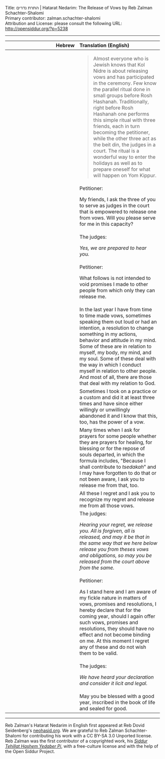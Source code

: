 <html>
<head></head>
<body>
Title: התרת נדרים | Hatarat Nedarim: The Release of Vows by Reb Zalman Schachter-Shalomi<br />
Primary contributor: zalman.schachter-shalomi<br />
Attribution and License: please consult the following URL: <a href="http://opensiddur.org/?p=5238">http://opensiddur.org/?p=5238</a>
<p />
<hr />

<table style="margin-left: auto;margin-right: auto;" class="draggable">
<thead><tr><th id="x" style="text-align: right;">Hebrew</th><th style="text-align: left;">Translation (English)</th></tr></thead>
<tbody>
<tr><td style="vertical-align:top;" width="46%">
<div class="liturgy"><span lang="he">

</span></div></td>
 
<td style="vertical-align:top;" width="53%">
<div class="english">
<blockquote>Almost everyone who is Jewish knows that Kol Nidre is about releasing vows and has participated in the ceremony. Few know the parallel ritual done in small groups before Rosh Hashanah. Traditionally, right before Rosh Hashanah one performs this simple ritual with three friends, each in turn becoming the petitioner, while the other three act as the beit din, the judges in a court. The ritual is a wonderful way to enter the holidays as well as to prepare oneself for what will happen on Yom Kippur.</blockquote>
</div></td></tr>


<tr><td style="vertical-align:top;" width="46%">
<div class="liturgy"><span lang="he">

</span></div></td>
 
<td style="vertical-align:top;" width="53%">
<div class="english">
Petitioner: 

My friends, 
I ask the three of you to serve as judges in the court 
that is empowered to release one from vows. 
Will you please serve for me in this capacity?
</div></td></tr>


<tr><td style="vertical-align:top;" width="46%">
<div class="liturgy"><span lang="he">

</span></div></td>
 
<td style="vertical-align:top;" width="53%">
<div class="english">
The judges: 

<em>Yes, we are prepared to hear you.</em>
</div></td></tr>


<tr><td style="vertical-align:top;" width="46%">
<div class="liturgy"><span lang="he">

</span></div></td>
 
<td style="vertical-align:top;" width="53%">
<div class="english">
Petitioner: 

What follows is not intended 
to void promises I made to other people 
from which only they can release me.
</div></td></tr>


<tr><td style="vertical-align:top;" width="46%">
<div class="liturgy"><span lang="he">

</span></div></td>
 
<td style="vertical-align:top;" width="53%">
<div class="english">
In the last year I have from time to time made vows, 
sometimes speaking them out loud or had an intention, 
a resolution to change something in my actions, behavior and attitude in my mind. 
Some of these are in relation to myself, my body, my mind, and my soul. 
Some of these deal with the way in which I conduct myself in relation to other people. 
And most of all, there are those that deal with my relation to God.
</div></td></tr>


<tr><td style="vertical-align:top;" width="46%">
<div class="liturgy"><span lang="he">

</span></div></td>
 
<td style="vertical-align:top;" width="53%">
<div class="english">
Sometimes I took on a practice or a custom 
and did it at least three times 
and have since either willingly or unwillingly abandoned it 
and I know that this, too, has the power of a vow.
</div></td></tr>


<tr><td style="vertical-align:top;" width="46%">
<div class="liturgy"><span lang="he">

</span></div></td>
 
<td style="vertical-align:top;" width="53%">
<div class="english">
Many times when I ask for prayers for some people 
whether they are prayers for healing, for blessing 
or for the repose of souls departed, 
in which the formula includes, 
"Because I shall contribute to <em>tsedakah</em>" 
and I may have forgotten to do that or not been aware, 
I ask you to release me from that, too.
</div></td></tr>


<tr><td style="vertical-align:top;" width="46%">
<div class="liturgy"><span lang="he">

</span></div></td>
 
<td style="vertical-align:top;" width="53%">
<div class="english">
All these I regret 
and I ask you to recognize my regret 
and release me from all those vows.
</div></td></tr>


<tr><td style="vertical-align:top;" width="46%">
<div class="liturgy"><span lang="he">

</span></div></td>
 
<td style="vertical-align:top;" width="53%">
<div class="english">
The judges: 

<em>Hearing your regret, we release you. 
All is forgiven, 
all is released, 
and may it be that 
in the same way that we here below 
release you from theses vows and obligations, 
so may you be released from the court above from the same.</em>
</div></td></tr>


<tr><td style="vertical-align:top;" width="46%">
<div class="liturgy"><span lang="he">

</span></div></td>
 
<td style="vertical-align:top;" width="53%">
<div class="english">
Petitioner: 

As I stand here 
and I am aware of my fickle nature 
in matters of vows, promises and resolutions, 
I hereby declare that for the coming year, 
should I again offer such vows, promises and resolutions, 
they should have no effect 
and not become binding on me. 
At this moment I regret any of these 
and do not wish them to be valid.
</div></td></tr>


<tr><td style="vertical-align:top;" width="46%">
<div class="liturgy"><span lang="he">

</span></div></td>
 
<td style="vertical-align:top;" width="53%">
<div class="english">
The judges: 

<em>We have heard your declaration 
and consider it licit and legal.</em>
</div></td></tr>


<tr><td style="vertical-align:top;" width="46%">
<div class="liturgy"><span lang="he">

</span></div></td>
 
<td style="vertical-align:top;" width="53%">
<div class="english">
May you be blessed with a good year, 
inscribed in the book of life and sealed for good.
</div></td></tr>
</tbody></table>

<hr />

Reb Zalman's Hatarat Nedarim in English first appeared at Reb Dovid Seidenberg's <a href="http://www.neohasid.org/resources/hatarat_nedarim/">neohasid.org</a>. We are grateful to Reb Zalman Schachter-Shalomi for contributing his work with a CC BY-SA 3.0 Unported license. Reb Zalman was the first contributor of a copyrighted work, his <em><a href="https://opensiddur.org/2009/10/reb-zalmans-open-siddur-tehillat-hashem/">Siddur Tehillat Hashem Yedaber Pi</a></em>, with a free-culture license and with the help of the Open Siddur Project.
</body>
</html>